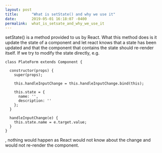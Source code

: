 ```yaml
---
layout: post
title:      "What is setState() and why we use it"
date:       2019-05-01 16:18:07 -0400
permalink:  what_is_setsate_and_why_we_use_it
---
```



setState() is a method provided to us by React. What this method does is it update the state of a component and let react knows that a state has been updated and that the component that contains the state should re-render itself. If we try to modify the state directly, e.g.

```
class PlateForm extends Component {

  constructor(props) {
    super(props);

    this.handleInputChange = this.handleInputChange.bind(this);
		
    this.state = {
      name: '',
      description: ''
    };
  }
	
  handleInputChange(e) {
    this.state.name = e.target.value;
  }
}
```
, nothing would happen as React would not know about the change and would not re-render the component.
